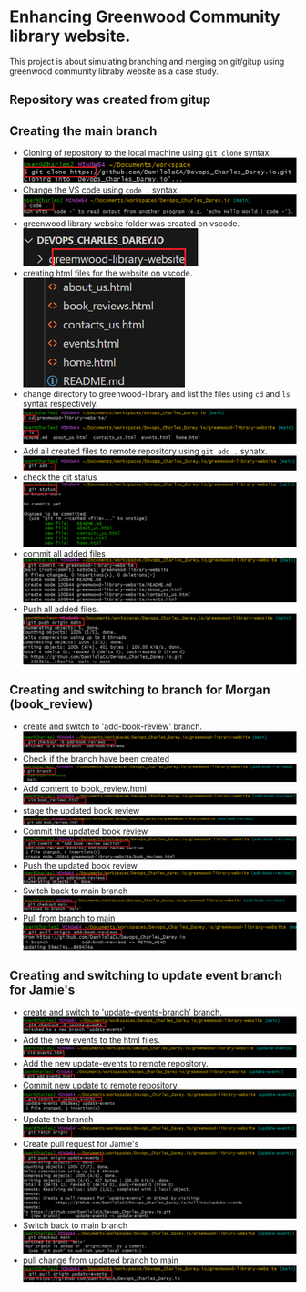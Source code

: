 # Enhancing Greenwood Community library website.
This project is about simulating branching and merging on git/gitup using greenwood community libraby website as a case study.
## Repository was created from gitup
## Creating the main branch
- Cloning of repository to the local machine using `git clone` syntax
![Clone](./img/1.clone.png)
- Change the VS code using `code .` syntax.
![vscode](./img/2.to_VS_code.png)
- greenwood library website folder was created on vscode.
![create_folder](./img/3.creating_greenwood_website_as_main_branch.png)
- creating html files for the website on vscode.
![html](./img/4.creating_files_for_website.png)
- change directory to greenwood-library and list the files using `cd` and `ls` syntax respectively.
![Change_directory](./img/5.change_directory_and_list_files.png)
- Add all created files to remote repository using `git add .` synatx.
![git_add](./img/6.add_created_files.png)
- check the git status
![git_status](./img/7.check_git_status.png)
- commit all added files
![git_commit](./img/8.commit.png)
- Push all added files.
![git_push](./img/9.push.png)
## Creating and switching to branch for Morgan (book_review)
- create and switch to 'add-book-review' branch.
![Checkout_branch](./img/10.create_and_switch_to_branch.png)
- Check if the branch have been created
![git_branch](./img/11.check_branch.png)
- Add content to book_review.html
![update](./img/12.add_content_to_book_review.png)
- stage the updated book review
![git_add](./img/13.Add_book_reviews.png)
- Commit the updated book review
![git_commit](./img/14.%20commit_add_book_reveiew.png)
- Push the updated book review
![git_push](./img/15.puss.png)
- Switch back to main branch
![git_checkout](./img/16.switch_to_main.png)
- Pull from branch to main
![git_pull](./img/17.pull_from_branch_to_main.png)
## Creating and switching to update event branch for Jamie's
- create and switch to 'update-events-branch' branch.
![git_checkout](./img/18.create_and_switch_to_update_event_branch.png)
- Add the new events to the html files.
![vim](./img/19.edit_events_update.png)
- Add the new update-events to remote repository.
![git_add](./img/20.add_event_modification.png)
- Commit new update to remote repository.
![git_commit](./img/21.commit_update_events.png)
- Update the branch
![git_fetch](./img/22.update_the_branch_events.png)
- Create pull request for Jamie's
![git_push_origin](./img/23.creating_pull_request_update_events.png)
- Switch back to main branch
![git_checkout](./img/24.switch_back_to_main.png)
- pull change from updated branch to main
![git_pull](./img/25.pull_change_from_update_branch_to_main.png)